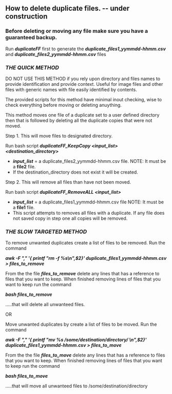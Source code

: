 ## How to delete duplicate files.   -- under construction  

### Before deleting or moving any file make sure you have a guaranteed backup.

Run **_duplicateFF_** first to generate the **_duplicate_files1_yymmdd-hhmm.csv_** and **_duplicate_files2_yymmdd-hhmm.csv_** files

### *THE QUICK METHOD* ###
DO NOT USE THIS METHOD if you rely upon directory and files names to provide identification and provide context. Useful for image files and other files with generic names with file easily identified by contents. 

The provided scripts for this method have minimal inout checking, wise to check everything before moving or deleting anuything.  

This method moves one file of a duplicate set to a user defined directory then that is followed by deleting all the duplicate copies that were not moved. 

Step 1.  This will move files to designated directory.  

Run bash script **_duplicateFF_KeepCopy \<input_list\> \<destination_directory\>_**
* **_input_list_** = a duplicate_files2_yymmdd-hhmm.csv file.  NOTE: It must be a **file2** file.
* If the destination_directory does not exist it will be created.

Step 2. This will remove all files than have not been moved.  

Run bash script **_duplicateFF_RemoveALL \<input_list\>_**  
* **_input_list_** = a duplicate_files1_yymmdd-hhmm.csv file  NOTE: It must be a **file1** file.
* This script attempts to removes all files with a duplicate. If any file does not saved copy in step one all copies will be removed.

### *THE SLOW TARGETED METHOD* ###
To remove unwanted duplicates create a list of files to be removed. Run the command

**_awk -F "," '{ printf "rm -f %s\n",$2}' duplicate_files1_yymmdd-hhmm.csv > files_to_remove_**

From the the file **_files_to_remove_** delete any lines that has a reference to files that you want to keep.  When finished removing lines of files that you want to keep run the command 

**_bash files_to_remove_**    

.....that will delete all unwanteed files. 

OR

Move unwanted duplicates by create a list of files to be moved. Run the command

**_awk -F "," '{ printf "mv %s /some/destination/directory/ \n",$2}' duplicate_files1_yymmdd-hhmm.csv > files_to_move_**

From the the file **_files_to_move_** delete any lines that has a reference to files that you want to keep.  When finished removing lines of files that you want to keep run the command 

**_bash files_to_move_**  

.....that will move all unwanteed files to /some/destination/directory    

